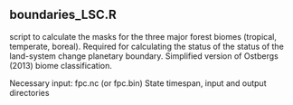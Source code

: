 ## boundaries_LSC.R
script to calculate the masks for the three major forest
biomes (tropical, temperate, boreal).
Required for calculating the status of the status of the
land-system change planetary boundary.
Simplified version of Ostbergs (2013) biome classification.

Necessary input: fpc.nc (or fpc.bin)
State timespan, input and output directories

